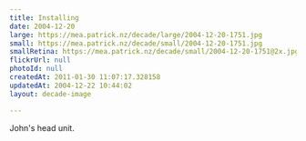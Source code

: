 ```yaml
---
title: Installing
date: 2004-12-20
large: https://mea.patrick.nz/decade/large/2004-12-20-1751.jpg
small: https://mea.patrick.nz/decade/small/2004-12-20-1751.jpg
smallRetina: https://mea.patrick.nz/decade/small/2004-12-20-1751@2x.jpg
flickrUrl: null
photoId: null
createdAt: 2011-01-30 11:07:17.328158
updatedAt: 2004-12-22 10:44:02
layout: decade-image

---
```

John's head unit.

